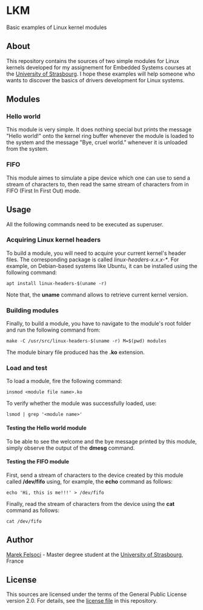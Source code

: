 # LKM

Basic examples of Linux kernel modules

## About

This repository contains the sources of two simple modules for Linux kernels developed for my assignement for Embedded Systems courses at the [University of Strasbourg](http://www.unistra.fr). I hope these examples will help someone who wants to discover the basics of drivers development for Linux systems.

## Modules

### Hello world

This module is very simple. It does nothing special but prints the message "Hello world!" onto the kernel ring buffer whenever the module is loaded to the system and the message "Bye, cruel world." whenever it is unloaded from the system.

### FIFO

This module aimes to simulate a pipe device which one can use to send a stream of characters to, then read the same stream of characters from in FIFO (First In First Out) mode.

## Usage

All the following commands need to be executed as superuser.

### Acquiring Linux kernel headers

To build a module, you will need to acquire your current kernel's header files. The corresponding package is called *linux-headers-x.x.x-\**. For example, on Debian-based systems like Ubuntu, it can be installed using the following command:

`apt install linux-headers-$(uname -r)`

Note that, the **uname** command allows to retrieve current kernel version.

### Building modules

Finally, to build a module, you have to navigate to the module's root folder and run the following command from:

`make -C /usr/src/linux-headers-$(uname -r) M=$(pwd) modules`

The module binary file produced has the **.ko** extension.

### Load and test

To load a module, fire the following command:

`insmod <module file name>.ko`

To verify whether the module was successfully loaded, use:

`lsmod | grep '<module name>'`

#### Testing the **Hello world** module

To be able to see the welcome and the bye message printed by this module, simply observe the output of the **dmesg** command.

#### Testing the **FIFO** module

First, send a stream of characters to the device created by this module called **/dev/fifo** using, for example, the **echo** command as follows:

`echo 'Hi, this is me!!!' > /dev/fifo`

Finally, read the stream of characters from the device using the **cat** command as follows:

`cat /dev/fifo`

## Author

[Marek Felsoci](mailto:marek.felsoci@gmail.com) - Master degree student at the [University of Strasbourg](http://www.unistra.fr), France

## License

This sources are licensed under the terms of the General Public License version 2.0. For details, see the [license file](LICENSE) in this repository.
